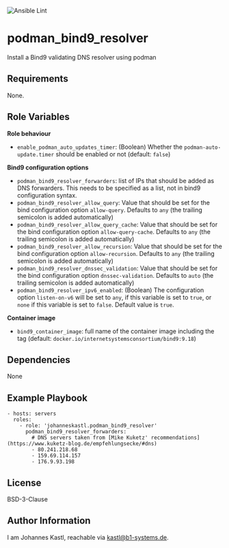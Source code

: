 ![Ansible Lint](https://github.com/johanneskastl/ansible-role-podman_bind9_resolver/workflows/Ansible%20Lint/badge.svg)

podman_bind9_resolver
=========

Install a Bind9 validating DNS resolver using podman

Requirements
------------

None.

Role Variables
--------------

**Role behaviour**

- `enable_podman_auto_updates_timer`: (Boolean) Whether the `podman-auto-update.timer` should be enabled or not (default: `false`)

**Bind9 configuration options**

- `podman_bind9_resolver_forwarders`: list of IPs that should be added as DNS forwarders. This needs to be specified as a list, not in bind9 configuration syntax.
- `podman_bind9_resolver_allow_query`: Value that should be set for the bind configuration option `allow-query`. Defaults to `any` (the trailing semicolon is added automatically)
- `podman_bind9_resolver_allow_query_cache`: Value that should be set for the bind configuration option `allow-query-cache`. Defaults to `any` (the trailing semicolon is added automatically)
- `podman_bind9_resolver_allow_recursion`: Value that should be set for the bind configuration option `allow-recursion`. Defaults to `any` (the trailing semicolon is added automatically)
- `podman_bind9_resolver_dnssec_validation`: Value that should be set for the bind configuration option `dnssec-validation`. Defaults to `auto` (the trailing semicolon is added automatically)
- `podman_bind9_resolver_ipv6_enabled`: (Boolean) The configuration option `listen-on-v6` will be set to `any`, if this variable is set to `true`, or `none` if this variable is set to `false`. Default value is `true`.

**Container image**

- `bind9_container_image`: full name of the container image including the tag (default: `docker.io/internetsystemsconsortium/bind9:9.18`)

Dependencies
------------

None

Example Playbook
----------------

    - hosts: servers
      roles:
        - role: 'johanneskastl.podman_bind9_resolver'
          podman_bind9_resolver_forwarders:
            # DNS servers taken from [Mike Kuketz' recommendations](https://www.kuketz-blog.de/empfehlungsecke/#dns)
            - 80.241.218.68
            - 159.69.114.157
            - 176.9.93.198

License
-------

BSD-3-Clause

Author Information
------------------

I am Johannes Kastl, reachable via kastl@b1-systems.de.
